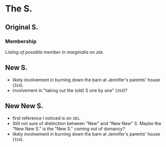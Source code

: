 # The S.

## Original S.

### Membership
*Listing of possible member in marginalia on `268`.*

## New S.
- likely involvement in burning down the barn at Jennifer's parents' house (`324`).
- involvement in "taking out the (old) S one by one" (`359`)?

## New New S.
- first reference I noticed is on `301`.
- Still not sure of distinction between "New" and "New New" S. Maybe the "New New S." is the "New S." coming out of domancy?
- likely involvement in burning down the barn at Jennifer's parents' house (`324`).